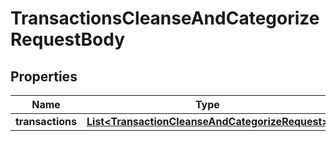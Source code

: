 
# TransactionsCleanseAndCategorizeRequestBody

## Properties
Name | Type | Description | Notes
------------ | ------------- | ------------- | -------------
**transactions** | [**List&lt;TransactionCleanseAndCategorizeRequest&gt;**](TransactionCleanseAndCategorizeRequest.md) |  |  [optional]



